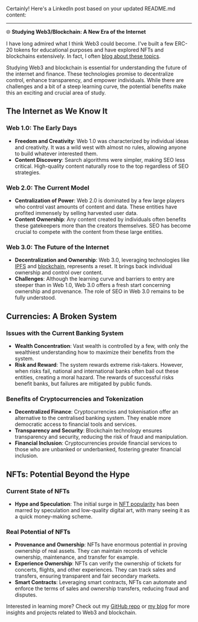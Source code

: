 Certainly! Here's a LinkedIn post based on your updated README.md content:

---

🌐 **Studying Web3/Blockchain: A New Era of the Internet**

I have long admired what I think Web3 could become. I've built a few ERC-20 tokens for educational purposes and have explored NFTs and blockchains extensively. In fact, I often [blog about these topics](https://onemoredavid.com/tags/web-3/).

Studying Web3 and blockchain is essential for understanding the future of the internet and finance. These technologies promise to decentralize control, enhance transparency, and empower individuals. While there are challenges and a bit of a steep learning curve, the potential benefits make this an exciting and crucial area of study.

## The Internet as We Know It

### Web 1.0: The Early Days
- **Freedom and Creativity**: Web 1.0 was characterized by individual ideas and creativity. It was a wild west with almost no rules, allowing anyone to build whatever interested them.
- **Content Discovery**: Search algorithms were simpler, making SEO less critical. High-quality content naturally rose to the top regardless of SEO strategies.

### Web 2.0: The Current Model
- **Centralization of Power**: Web 2.0 is dominated by a few large players who control vast amounts of content and data. These entities have profited immensely by selling harvested user data.
- **Content Ownership**: Any content created by individuals often benefits these gatekeepers more than the creators themselves. SEO has become crucial to compete with the content from these large entities.

### Web 3.0: The Future of the Internet
- **Decentralization and Ownership**: Web 3.0, leveraging technologies like [IPFS](https://onemoredavid.com/blog/2023-06-18-interplanetary-file-system/) and [blockchain](https://onemoredavid.com/blog/2019-06-18-jenny-from-the-blockchain/), represents a reset. It brings back individual ownership and control over content.
- **Challenges**: Although the learning curve and barriers to entry are steeper than in Web 1.0, Web 3.0 offers a fresh start concerning ownership and provenance. The role of SEO in Web 3.0 remains to be fully understood.

## Currencies: A Broken System

### Issues with the Current Banking System
- **Wealth Concentration**: Vast wealth is controlled by a few, with only the wealthiest understanding how to maximize their benefits from the system.
- **Risk and Reward**: The system rewards extreme risk-takers. However, when risks fail, national and international banks often bail out these entities, creating a moral hazard. The rewards of successful risks benefit banks, but failures are mitigated by public funds.

### Benefits of Cryptocurrencies and Tokenization
- **Decentralized Finance**: Cryptocurrencies and tokenisation offer an alternative to the centralised banking system. They enable more democratic access to financial tools and services.
- **Transparency and Security**: Blockchain technology ensures transparency and security, reducing the risk of fraud and manipulation.
- **Financial Inclusion**: Cryptocurrencies provide financial services to those who are unbanked or underbanked, fostering greater financial inclusion.

## NFTs: Potential Beyond the Hype

### Current State of NFTs
- **Hype and Speculation**: The initial surge in [NFT popularity](https://onemoredavid.com/blog/2020-08-29-nfts-are-taking-over-the-world/) has been marred by speculation and low-quality digital art, with many seeing it as a quick money-making scheme.

### Real Potential of NFTs
- **Provenance and Ownership**: NFTs have enormous potential in proving ownership of real assets. They can maintain records of vehicle ownership, maintenance, and transfer for example.
- **Experience Ownership**: NFTs can verify the ownership of tickets for concerts, flights, and other experiences. They can track sales and transfers, ensuring transparent and fair secondary markets.
- **Smart Contracts**: Leveraging smart contracts, NFTs can automate and enforce the terms of sales and ownership transfers, reducing fraud and disputes.

Interested in learning more? Check out my [GitHub repo](https://github.com/rnddave/blockchain-101) or [my blog](https://onemoredavid.com/) for more insights and projects related to Web3 and blockchain.

